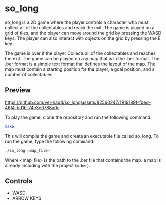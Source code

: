# so_long
so_long is a 2D game where the player controls a character who must collect all of the collectables and reach the exit. The game is played on a grid of tiles, and the player can move around the grid by pressing the WASD keys. The player can also interact with objects on the grid by pressing the E key.

The game is over if the player Collects all of the collectables and reaches the exit.
The game can be played on any map that is in the .ber format. The .ber format is a simple text format that defines the layout of the map. The map must contain a starting position for the player, a goal position, and a number of collectables.
## Preview


https://github.com/yel-hadd/so_long/assets/82560247/1919189f-fded-46f4-bd1b-74e3e0788a0c


To play the game, clone the repository and run the following command:
```bash
make
```
This will compile the game and create an executable file called so_long. To run the game, type the following command:
```bash
./so_long <map_file>
```
Where <map_file> is the path to the .ber file that contains the map. a map is already including with the project (`m.ber`).
## Controls
* WASD
* ARROW KEYS





